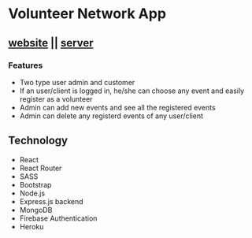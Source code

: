 # Volunteer Network App

## [website](https://volunteer-network-app.web.app/) || [server](https://github.com/smshorif52/volunteer-network-server)

### Features
- Two type user admin and customer
- If an user/client is logged in, he/she can choose any event and easily register as a volunteer
- Admin can add new events and see all the registered events
- Admin can delete any registerd events of any user/client

## Technology
- React
- React Router
- SASS
- Bootstrap
- Node.js
- Express.js backend
- MongoDB
- Firebase Authentication
- Heroku
